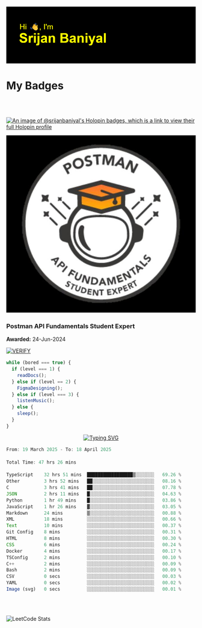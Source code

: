 ![Header](./header.png)

# My Badges

<Br />
<Br />

[![An image of @srijanbaniyal's Holopin badges, which is a link to view their full Holopin profile](https://holopin.me/srijanbaniyal)](https://holopin.io/@srijanbaniyal)

[![Postman API Fundamentals Student Expert](/Postman.jpeg)](https://api.badgr.io/public/assertions/r9BLLy0oTfKJBbkGuDI1zA)

### Postman API Fundamentals Student Expert

**Awarded:** 24-Jun-2024

[![VERIFY](https://img.shields.io/badge/VERIFY-blue)](https://badgecheck.io?url=https%3A%2F%2Fapi.badgr.io%2Fpublic%2Fassertions%2Fr9BLLy0oTfKJBbkGuDI1zA)

```javascript
while (bored === true) {
  if (level === 1) {
    readDocs();
  } else if (level == 2) {
    FigmaDesigning();
  } else if (level === 3) {
    listenMusic();
  } else {
    sleep();
  }
}
```

<p align="center">
  <a href="https://git.io/typing-svg"><img src="https://readme-typing-svg.demolab.com?font=Tilt+Prism&size=30&pause=1000&color=0FF75B&center=true&vCenter=true&width=800&height=80&lines=Time+spent+on+various+Programming+languages" alt="Typing SVG" /></a>
</p>

<!--START_SECTION:waka-->

```TypeScript
From: 19 March 2025 - To: 18 April 2025

Total Time: 47 hrs 26 mins

TypeScript    32 hrs 51 mins  █████████████████▒░░░░░░░   69.26 %
Other         3 hrs 52 mins   ██░░░░░░░░░░░░░░░░░░░░░░░   08.16 %
C             3 hrs 41 mins   ██░░░░░░░░░░░░░░░░░░░░░░░   07.78 %
JSON          2 hrs 11 mins   █░░░░░░░░░░░░░░░░░░░░░░░░   04.63 %
Python        1 hr 49 mins    █░░░░░░░░░░░░░░░░░░░░░░░░   03.86 %
JavaScript    1 hr 26 mins    ▓░░░░░░░░░░░░░░░░░░░░░░░░   03.05 %
Markdown      24 mins         ▒░░░░░░░░░░░░░░░░░░░░░░░░   00.88 %
XML           18 mins         ░░░░░░░░░░░░░░░░░░░░░░░░░   00.66 %
Text          10 mins         ░░░░░░░░░░░░░░░░░░░░░░░░░   00.37 %
Git Config    8 mins          ░░░░░░░░░░░░░░░░░░░░░░░░░   00.31 %
HTML          8 mins          ░░░░░░░░░░░░░░░░░░░░░░░░░   00.30 %
CSS           6 mins          ░░░░░░░░░░░░░░░░░░░░░░░░░   00.24 %
Docker        4 mins          ░░░░░░░░░░░░░░░░░░░░░░░░░   00.17 %
TSConfig      2 mins          ░░░░░░░░░░░░░░░░░░░░░░░░░   00.10 %
C++           2 mins          ░░░░░░░░░░░░░░░░░░░░░░░░░   00.09 %
Bash          2 mins          ░░░░░░░░░░░░░░░░░░░░░░░░░   00.09 %
CSV           0 secs          ░░░░░░░░░░░░░░░░░░░░░░░░░   00.03 %
YAML          0 secs          ░░░░░░░░░░░░░░░░░░░░░░░░░   00.02 %
Image (svg)   0 secs          ░░░░░░░░░░░░░░░░░░░░░░░░░   00.01 %
```

<!--END_SECTION:waka-->

<Br />
<Br />

![LeetCode Stats](https://leetcard.jacoblin.cool/Srijan-Baniyal?theme=dark&font=Rasa&ext=contest)
